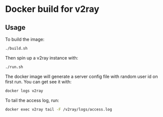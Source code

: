 Docker build for v2ray
=======================

Usage
-----

To build the image:

```bash
./build.sh
```

Then spin up a v2ray instance with:

```bash
./run.sh
```

The docker image will generate a server config file with random user id on first run.
You can get see it with:

```bash
docker logs v2ray
```

To tail the access log, run:

```bash
docker exec v2ray tail -F /v2ray/logs/access.log
```
